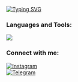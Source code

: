 <a href="https://git.io/typing-svg"><img src="https://readme-typing-svg.herokuapp.com?font=Fira+Code&pause=1000&width=435&lines=Hi+%F0%9F%91%8B;I'm+Rostislav" alt="Typing SVG" /></a>
<!-- <h1 style="text-align: center">Hi 👋, I'm Rostislav</h1> -->

<div class='One'>
    <h3>Languages and Tools:</h3>
    <img src="https://skillicons.dev/icons?i=html,css,js,figma,git,github,ps,pycharm,py,vscode,webstorm" /><br>
</div>

<div class='Two'>
<h3>Connect with me:</h3>

[![Instagram](https://img.shields.io/badge/-Instagram-090909?style=for-the-badge&logo=instagram&logoColor=white)](https://www.instagram.com/ryyshkaa/)<br>
[![Telegram](https://img.shields.io/badge/-Telegram-090909?style=for-the-badge&logo=telegram&logoColor=white)](https://t.me/ryyshkaa)
</div>
